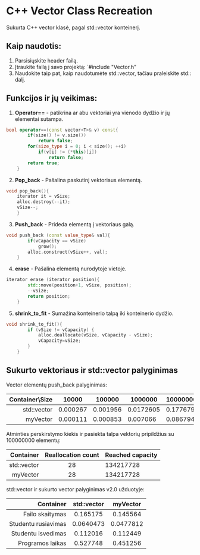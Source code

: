 # C++ Vector Class Recreation

Sukurta C++ vector klasė, pagal std::vector konteinerį.

## Kaip naudotis:

1. Parsisiųskite header failą.
2. Įtraukite failą į savo projektą:
`#include "Vector.h"
3. Naudokite taip pat, kaip naudotumėte std::vector, tačiau praleiskite std:: dalį.

## Funkcijos ir jų veikimas:

1. **Operator==** - patikrina ar abu vektoriai yra vienodo dydžio ir jų elementai sutampa.
```cpp
bool operator==(const vector<T>& v) const{
        if(size() != v.size())
            return false;
        for(size_type i = 0; i < size(); ++i)
            if(v[i] != (*this)[i])
                return false;
        return true;
    }
```
2. **Pop_back** - Pašalina paskutinį vektoriaus elementą.
```cpp
void pop_back(){
    iterator it = vSize;
    alloc.destroy(--it);
    vSize--;
    }
```
3. **Push_back** - Prideda elementą į vektoriaus galą.
```cpp
void push_back (const value_type& val){ 
        if(vCapacity == vSize)
            grow();
        alloc.construct(vSize++, val);
    }
```
4. **erase** - Pašalina elementą nurodytoje vietoje.
```cpp
iterator erase (iterator position){
        std::move(position+1, vSize, position);
        --vSize;
        return position;
    }
```
5. **shrink_to_fit** - Sumažina konteinerio talpą iki konteinerio dydžio.
```cpp
void shrink_to_fit(){
        if (vSize != vCapacity) {
            alloc.deallocate(vSize, vCapacity - vSize);
            vCapacity=vSize;
        }
    }
```

## Sukurto vektoriaus ir std::vector palyginimas

Vector elementų push_back palyginimas:

| Container\Size |   10000  |  100000  | 1000000   | 10000000 | 100000000 |
|---------------:|:--------:|:--------:|-----------|----------|-----------|
|    std::vector | 0.000267 | 0.001956 | 0.0172605 | 0.177679 | 1.760041  |
|       myVector | 0.000111 | 0.000853 | 0.007066  | 0.086794 | 0.779684  |


Atminties perskirstymo kiekis ir pasiekta talpa  vektorių pripildžius su 100000000 elementų:

|   Container | Reallocation count | Reached capacity |
|------------:|:------------------:|------------------|
| std::vector |         28         |     134217728    |
|    myVector |         28         |     134217728    |

std::vector ir sukurto vector palyginimas v2.0 užduotyje:

|           Container | std::vector |  myVector |
|--------------------:|:-----------:|:---------:|
|     Failo skaitymas |   0.165175  |  0.145564 |
| Studentu rusiavimas |  0.0640473  | 0.0477812 |
|  Studentu isvedimas |   0.112016  |  0.112449 |
|    Programos laikas |   0.527748  |  0.451256 |